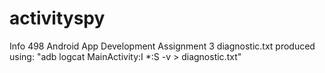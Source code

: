 # activityspy
Info 498 Android App Development Assignment 3
diagnostic.txt produced using: "adb logcat MainActivity:I *:S -v > diagnostic.txt"
